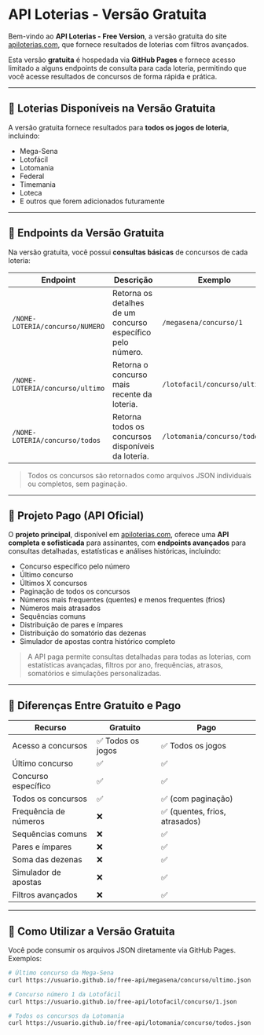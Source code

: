 # API Loterias - Versão Gratuita

Bem-vindo ao **API Loterias - Free Version**, a versão gratuita do site [apiloterias.com](https://apiloterias.com), que fornece resultados de loterias com filtros avançados.  

Esta versão **gratuita** é hospedada via **GitHub Pages** e fornece acesso limitado a alguns endpoints de consulta para cada loteria, permitindo que você acesse resultados de concursos de forma rápida e prática.  

---

## 🔹 Loterias Disponíveis na Versão Gratuita

A versão gratuita fornece resultados para **todos os jogos de loteria**, incluindo:

- Mega-Sena  
- Lotofácil  
- Lotomania  
- Federal  
- Timemania  
- Loteca  
- E outros que forem adicionados futuramente

---

## 🔹 Endpoints da Versão Gratuita

Na versão gratuita, você possui **consultas básicas** de concursos de cada loteria:

| Endpoint | Descrição | Exemplo |
|----------|-----------|---------|
| `/NOME-LOTERIA/concurso/NUMERO` | Retorna os detalhes de um concurso específico pelo número. | `/megasena/concurso/1` |
| `/NOME-LOTERIA/concurso/ultimo` | Retorna o concurso mais recente da loteria. | `/lotofacil/concurso/ultimo` |
| `/NOME-LOTERIA/concurso/todos` | Retorna todos os concursos disponíveis da loteria. | `/lotomania/concurso/todos` |

> Todos os concursos são retornados como arquivos JSON individuais ou completos, sem paginação.  

---

## 🔹 Projeto Pago (API Oficial)

O **projeto principal**, disponível em [apiloterias.com](https://apiloterias.com), oferece uma **API completa e sofisticada** para assinantes, com **endpoints avançados** para consultas detalhadas, estatísticas e análises históricas, incluindo:

- Concurso específico pelo número  
- Último concurso  
- Últimos X concursos  
- Paginação de todos os concursos  
- Números mais frequentes (quentes) e menos frequentes (frios)  
- Números mais atrasados  
- Sequências comuns  
- Distribuição de pares e ímpares  
- Distribuição do somatório das dezenas  
- Simulador de apostas contra histórico completo  

> A API paga permite consultas detalhadas para todas as loterias, com estatísticas avançadas, filtros por ano, frequências, atrasos, somatórios e simulações personalizadas.

---

## 🔹 Diferenças Entre Gratuito e Pago

| Recurso | Gratuito | Pago |
|---------|----------|------|
| Acesso a concursos | ✅ Todos os jogos | ✅ Todos os jogos |
| Último concurso | ✅ | ✅ |
| Concurso específico | ✅ | ✅ |
| Todos os concursos | ✅ | ✅ (com paginação) |
| Frequência de números | ❌ | ✅ (quentes, frios, atrasados) |
| Sequências comuns | ❌ | ✅ |
| Pares e ímpares | ❌ | ✅ |
| Soma das dezenas | ❌ | ✅ |
| Simulador de apostas | ❌ | ✅ |
| Filtros avançados | ❌ | ✅ |

---

## 🔹 Como Utilizar a Versão Gratuita

Você pode consumir os arquivos JSON diretamente via GitHub Pages. Exemplos:

```bash
# Último concurso da Mega-Sena
curl https://usuario.github.io/free-api/megasena/concurso/ultimo.json

# Concurso número 1 da Lotofácil
curl https://usuario.github.io/free-api/lotofacil/concurso/1.json

# Todos os concursos da Lotomania
curl https://usuario.github.io/free-api/lotomania/concurso/todos.json
